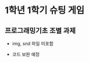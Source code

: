 1학년 1학기 슈팅 게임
===================

프로그래밍기초 조별 과제
----------------------

- img, snd 파일 미포함

- 코드 보완 예정
